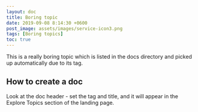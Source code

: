 ```yaml
---
layout: doc
title: Boring topic
date: 2019-09-08 8:14:30 +0600
post_image: assets/images/service-icon3.png
tags: [Boring topics]
toc: true
---
```

This is a really boring topic which is listed in the docs directory and picked up automatically due to its tag.

## How to create a doc

Look at the doc header - set the tag and title, and it will appear in the Explore Topics section of the landing page.
